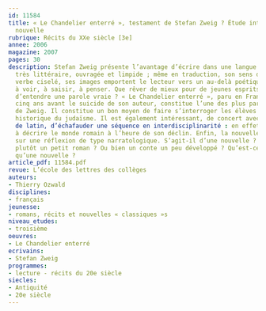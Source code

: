 ```yaml
---
id: 11584
title: « Le Chandelier enterré », testament de Stefan Zweig ? Étude intégrale d’une
  nouvelle
rubrique: Récits du XXe siècle [3e]
annee: 2006
magazine: 2007
pages: 30
description: Stefan Zweig présente l’avantage d’écrire dans une langue à la fois
  très littéraire, ouvragée et limpide ; même en traduction, son sens du rythme, son
  verbe ciselé, ses images emportent le lecteur vers un au-delà poétique, lui donnent
  à voir, à saisir, à penser. Que rêver de mieux pour de jeunes esprits souvent avides
  d’entendre une parole vraie ? « Le Chandelier enterré », paru en France en 1937,
  cinq ans avant le suicide de son auteur, constitue l’une des plus parfaites réussites
  de Zweig. Il constitue un bon moyen de faire s’interroger les élèves sur la place
  historique du judaïsme. Il est également intéressant, de concert avec le professeur
  de latin, d’échafauder une séquence en interdisciplinarité : en effet, Zweig excelle
  à décrire le monde romain à l’heure de son déclin. Enfin, la nouvelle de Zweig débouche
  sur une réflexion de type narratologique. S’agit-il d’une nouvelle ? N’est-ce pas
  plutôt un petit roman ? Ou bien un conte un peu développé ? Qu’est-ce en réalité
  qu’une nouvelle ?
article_pdf: 11584.pdf
revue: L’école des lettres des collèges
auteurs:
- Thierry Ozwald
disciplines:
- français
jeunesse:
- romans, récits et nouvelles « classiques »s
niveau_etudes:
- troisième
oeuvres:
- Le Chandelier enterré
ecrivains:
- Stefan Zweig
programmes:
- lecture - récits du 20e siècle
siecles:
- Antiquité
- 20e siècle
---
```

